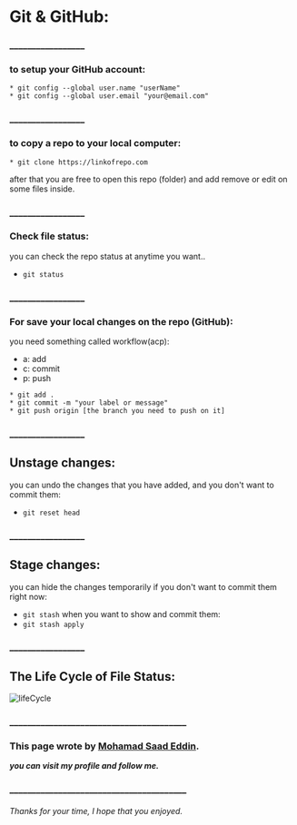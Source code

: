 # Git & GitHub:

### _________________

### to setup your GitHub account:
```
* git config --global user.name "userName"
* git config --global user.email "your@email.com"
```
### _________________


### to copy a repo to your local computer:

```
* git clone https://linkofrepo.com
```

after that you are free to open this repo (folder) and add remove or edit on some files inside.

### _________________

### Check file status:

you can check the repo status at anytime you want..
* `git status`


### _________________

### For save your local changes on the repo (GitHub):

you need something called workflow(acp):
- a: add 
- c: commit
- p: push

```
* git add .
* git commit -m "your label or message"
* git push origin [the branch you need to push on it]
```
### _________________

## Unstage changes:
you can undo the changes that you have added, and you don't want to commit them:
* `git reset head`
### _________________

## Stage changes:
you can hide the changes temporarily if you don't want to commit them right now:
* `git stash`
when you want to show and commit them:
* `git stash apply`

### _________________


## The Life Cycle of File Status:

![lifeCycle](https://blog.udemy.com/wp-content/uploads/2015/08/image006.png)



### ________________________________________

### This page wrote by [Mohamad Saad Eddin](https://github.com/MHD22).
***you can visit my profile and follow me.***
### ________________________________________


###### Thanks for your time, I hope that you enjoyed.

